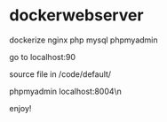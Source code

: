 # dockerwebserver
dockerize nginx php mysql phpmyadmin


go to localhost:90


source file in /code/default/


phpmyadmin localhost:8004\n



enjoy!
